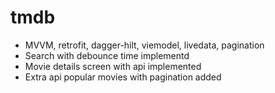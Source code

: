 # tmdb

- MVVM, retrofit, dagger-hilt, viemodel, livedata, pagination
- Search with debounce time implementd
- Movie details screen with api implemented
- Extra api popular movies with pagination added
